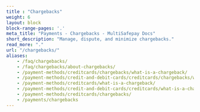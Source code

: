 ```yaml
---
title : "Chargebacks"
weight: 6
layout: block
block-range-pages: '.'
meta_title: "Payments - Chargebacks - MultiSafepay Docs"
short_description: "Manage, dispute, and minimize chargebacks."
read_more: "."
url: "/chargebacks/"
aliases: 
    - /faq/chargebacks/
    - /faq/chargebacks/about-chargebacks/
    - /payment-methods/creditcards/chargebacks/what-is-a-chargeback/
    - /payment-methods/credit-and-debit-cards/creditcards/chargebacks/what-is-a-chargeback/
    - /payment-methods/creditcards/what-is-a-chargeback/
    - /payment-methods/credit-and-debit-cards/creditcards/what-is-a-chargeback/
    - /payment-methods/creditcards/chargebacks/
    - /payments/chargebacks
---
```

